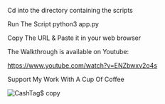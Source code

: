 Cd into the directory containing the scripts

Run The Script python3 app.py

Copy The URL & Paste it in your web browser

The Walkthrough is available on Youtube:

https://www.youtube.com/watch?v=ENZbwxv2o4s

Support My Work With A Cup Of Coffee

![CashTag$ copy](https://github.com/Invader00100100/Path-Traversal-Lab/assets/102438675/d49eaa27-4fa8-46b5-af0e-0eb4a55d2f01)
